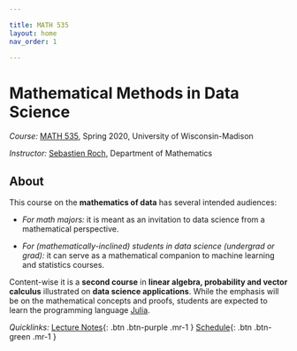 ```yaml
---

title: MATH 535
layout: home
nav_order: 1

---
```


# Mathematical Methods in Data Science

*Course:* [MATH 535](https://www.math.wisc.edu/node/787), Spring 2020, University of Wisconsin-Madison

*Instructor:* [Sebastien Roch](http://www.math.wisc.edu/~roch/), Department of Mathematics

## About

This course on the **mathematics of data** has several intended audiences:

- *For math majors:* it is meant as an invitation to data science from a mathematical perspective.

- *For (mathematically-inclined) students in data science (undergrad or grad):* it can serve as a mathematical companion to machine learning and statistics courses.

Content-wise it is a **second course** in **linear algebra, probability and vector calculus** illustrated on **data science applications**. 
While the emphasis will be on the mathematical concepts and proofs, students are expected to learn the programming language [Julia](https://julialang.org/).

*Quicklinks:* 
<span class="fs-2">
[Lecture Notes](./notes.html){: .btn .btn-purple .mr-1 }
</span> 
<span class="fs-2">
[Schedule](./schedule.html){: .btn .btn-green .mr-1 } 
</span> 
